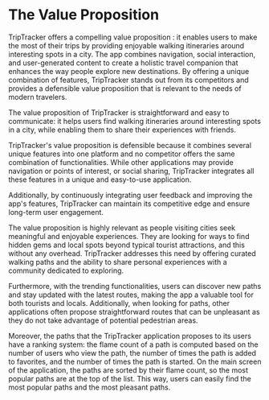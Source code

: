 # The Value Proposition

TripTracker offers a compelling value proposition : it enables users to make the most of their trips 
by providing enjoyable walking itineraries around interesting spots in a city. The app combines 
navigation, social interaction, and user-generated content to create a holistic travel companion 
that enhances the way people explore new destinations. By offering a unique combination of features, 
TripTracker stands out from its competitors and provides a defensible value proposition that is 
relevant to the needs of modern travelers.

The value proposition of TripTracker is straightforward and easy to communicate: it helps users find 
walking itineraries around interesting spots in a city, while enabling them to share their 
experiences with friends.

TripTracker's value proposition is defensible because it combines several unique features into one 
platform and no competitor offers the same combination of functionalities. While other applications 
may provide navigation or points of interest, or social sharing, TripTracker integrates all these 
features in a unique and easy-to-use application. 

Additionally, by continuously integrating user 
feedback and improving the app's features, TripTracker can maintain its competitive edge and ensure 
long-term user engagement.

The value proposition is highly relevant as people visiting cities seek meaningful and enjoyable 
experiences. They are looking for ways to find hidden gems and local spots beyond typical tourist 
attractions, and this without any overhead. TripTracker addresses this need by offering curated 
walking paths and the ability to share personal experiences with a community dedicated to exploring.

Furthermore, with the trending functionalities, users can discover new paths and stay updated with 
the latest routes, making the app a valuable tool for both tourists and locals. Additionally, when 
looking for paths, other applications often propose straightforward routes that can be unpleasant as 
they do not take advantage of potential pedestrian areas. 

Moreover, the paths that the TripTracker application proposes to its users have a ranking system: 
the flame count of a path is computed based on the number of users who view the path, the number of 
times the path is added to favorites, and the number of times the path is started. On the main 
screen of the application, the paths are sorted by their flame count, so the most popular paths are 
at the top of the list. This way, users can easily find the most popular paths and the most pleasant 
paths.

